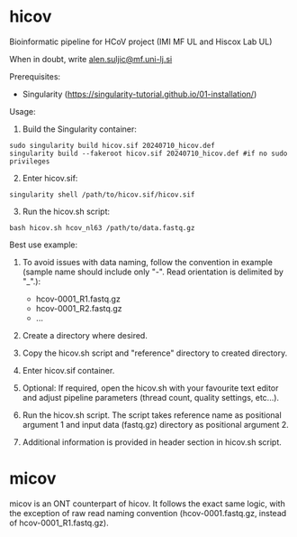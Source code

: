 # hicov
Bioinformatic pipeline for HCoV project (IMI MF UL and Hiscox Lab UL)

When in doubt, write alen.suljic@mf.uni-lj.si

Prerequisites:
- Singularity (https://singularity-tutorial.github.io/01-installation/)

Usage:
1. Build the Singularity container:
```
sudo singularity build hicov.sif 20240710_hicov.def
singularity build --fakeroot hicov.sif 20240710_hicov.def #if no sudo privileges
```
2. Enter hicov.sif:
```
singularity shell /path/to/hicov.sif/hicov.sif
```
     
3. Run the hicov.sh script:
```
bash hicov.sh hcov_nl63 /path/to/data.fastq.gz
```


Best use example:
1. To avoid issues with data naming, follow the convention in example (sample name should include only "-".
Read orientation is delimited by "_".):
   - hcov-0001_R1.fastq.gz
   - hcov-0001_R2.fastq.gz
   - ...
  
2. Create a directory where desired.
3. Copy the hicov.sh script and "reference" directory to created directory.
4. Enter hicov.sif container.
5. Optional: If required, open the hicov.sh with your favourite text editor and adjust pipeline parameters (thread count, quality settings, etc...).
6. Run the hicov.sh script. The script takes reference name as positional argument 1 and input data (fastq.gz) directory as positional argument 2.
7. Additional information is provided in header section in hicov.sh script.
   
# micov

micov is an ONT counterpart of hicov. It follows the exact same logic, with the exception of raw read naming convention (hcov-0001.fastq.gz, instead of hcov-0001_R1.fastq.gz).
